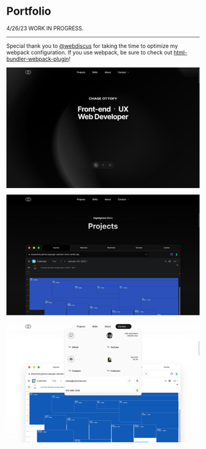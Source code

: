 # Portfolio

4/26/23 WORK IN PROGRESS.
___

Special thank you to [@webdiscus](https://github.com/webdiscus) for taking the time to optimize my webpack configuration. If you use webpack, be sure to check out [html-bundler-webpack-plugin](https://github.com/webdiscus/html-bundler-webpack-plugin)!

![screen1](screenshots/screen4251.png)

![screen2](screenshots/screen4252.png)

![screen3](screenshots/screen4253.png)
